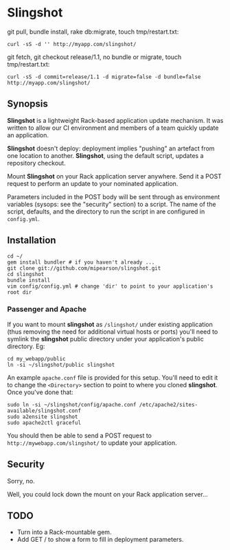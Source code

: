 # Slingshot

git pull, bundle install, rake db:migrate, touch tmp/restart.txt:

`curl -sS -d '' http://myapp.com/slingshot/`

git fetch, git checkout release/1.1, no bundle or migrate, touch tmp/restart.txt:

`curl -sS -d commit=release/1.1 -d migrate=false -d bundle=false http://myapp.com/slingshot/`

## Synopsis

**Slingshot** is a lightweight Rack-based application update mechanism. It was written to
allow our CI environment and members of a team quickly update an application.

**Slingshot** doesn't deploy: deployment implies "pushing" an artefact from one location to
another. **Slingshot**, using the default script, updates a repository checkout.

Mount **Slingshot** on your Rack application server anywhere. Send it a POST request to
perform an update to your nominated application.

Parameters included in the POST body will be sent through as environment variables
(sysops: see the "security" section) to a script. The name of the script, defaults, and
the directory to run the script in are configured in `config.yml`.  

## Installation

    cd ~/
    gem install bundler # if you haven't already ...
    git clone git://github.com/mipearson/slingshot.git
    cd slingshot
    bundle install
    vim config/config.yml # change 'dir' to point to your application's root dir
    
### Passenger and Apache

If you want to mount **slingshot** as `/slingshot/` under existing application (thus removing
the need for additional virtual hosts or ports) you'll need to symlink the **slingshot** public directory
under your application's public directory. Eg:

    cd my_webapp/public
    ln -si ~/slingshot/public slingshot
    
An example `apache.conf` file is provided for this setup. You'll need to edit it to change the `<Directory>` 
section to point to where you cloned **slingshot**. Once you've done that:
 
    sudo ln -si ~/slingshot/config/apache.conf /etc/apache2/sites-available/slingshot.conf 
    sudo a2ensite slingshot
    sudo apache2ctl graceful

You should then be able to send a POST request to `http://mywebapp.com/slingshot/` to update your application.

## Security

Sorry, no.

Well, you could lock down the mount on your Rack application server...

## TODO

* Turn into a Rack-mountable gem.
* Add GET / to show a form to fill in deployment parameters.

